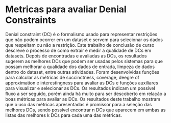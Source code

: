 # Metricas para avaliar Denial Constraints

Denial constraint (DC) é o formalismo usado para representar restrições que não podem
ocorrer em um dataset e servem para selecionar os dados que respeitam ou não a restrição. Este
trabalho de conclusão de curso descreve o processo de como extrair e medir a qualidade de DCs
em datasets. Depois de encontradas e avaliadas as DCs, os resultados sugerem as melhores DCs
que podem ser usadas pelos sistemas para que possam melhorar a qualidade dos dados de entrada,
limpeza de dados dentro do dataset, entre outras atividades. Foram desenvolvidas funções para
calcular as métricas de succinctness, coverage, deegre of approximation e interestingness para
avaliar as DCs e funções auxiliares para visualizar e selecionar as DCs. Os resultados indicam
um possível fluxo a ser seguido, porém ainda há muito para ser descoberto em relação a boas
métricas para avaliar as DCs. Os resultados deste trabalho mostram que o uso das métricas
apresentadas é promissor para a seleção das melhores DCs, sendo possível encontrar n DCs que
aparecem em ambas as listas das melhores k DCs para cada uma das métricas.
